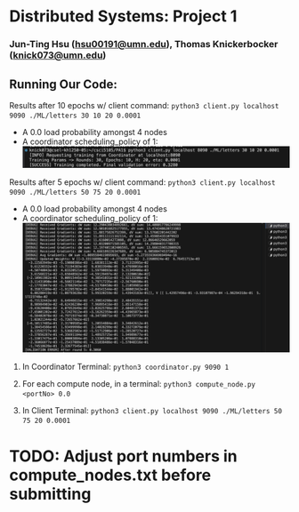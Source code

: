# Distributed Systems: Project 1

### Jun-Ting Hsu (hsu00191@umn.edu), Thomas Knickerbocker (knick073@umn.edu)


## Running Our Code:

Results after 10 epochs w/ client command:
`python3 client.py localhost 9090 ./ML/letters 30 10 20 0.0001`
- A 0.0 load probability amongst 4 nodes
- A coordinator scheduling_policy of 1:
![Phase 1 Full Run](./assets/phase1_30_epochs_ss.png) <br>

Results after 5 epochs w/ client command:
`python3 client.py localhost 9090 ./ML/letters 50 75 20 0.0001`
- A 0.0 load probability amongst 4 nodes
- A coordinator scheduling_policy of 1:
![Phase 1 Partial Run (more intensive)](./assets/phase1_5_epochs_ss.png) <br>

1. In Coordinator Terminal: 
`python3 coordinator.py 9090 1`

2. For each compute node, in a terminal: 
`python3 compute_node.py <portNo> 0.0`

3. In Client Terminal: 
`python3 client.py localhost 9090 ./ML/letters 50 75 20 0.0001`

# TODO: Adjust port numbers in compute_nodes.txt before submitting